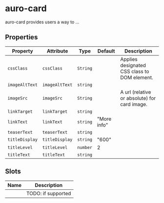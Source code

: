 # auro-card

auro-card provides users a way to ...

## Properties

| Property       | Attribute      | Type     | Default     | Description                                  |
|----------------|----------------|----------|-------------|----------------------------------------------|
| `cssClass`     | `cssClass`     | `String` |             | Applies designated CSS class to DOM element. |
| `imageAltText` | `imageAltText` | `string` |             |                                              |
| `imageSrc`     | `imageSrc`     | `String` |             | A url (relative or absolute) for card image. |
| `linkTarget`   | `linkTarget`   | `string` |             |                                              |
| `linkText`     | `linkText`     | `string` | "More info" |                                              |
| `teaserText`   | `teaserText`   | `string` |             |                                              |
| `titleDisplay` | `titleDisplay` | `string` | "600"       |                                              |
| `titleLevel`   | `titleLevel`   | `number` | 2           |                                              |
| `titleText`    | `titleText`    | `string` |             |                                              |

## Slots

| Name | Description        |
|------|--------------------|
|      | TODO: if supported |

